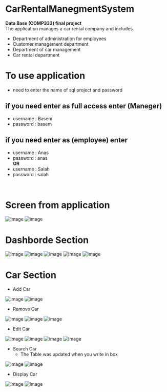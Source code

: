 # CarRentalManegmentSystem
**Data Base (COMP333) final project** <br>
The application manages a car rental company and includes
* Department of administration for employees
* Customer management department
* Department of car management
* Car rental department
# To use application
* need to enter the name of sql project and password

## if you need enter as full access enter (Maneger)
* username : Basem
* password : basem

## if you need enter as (employee) enter 
* username : Anas
* password : anas
<br>**OR**
* username : Salah
* password : salah

<br>

# Screen from application

![image](https://user-images.githubusercontent.com/102483320/229615531-76a55f03-7c14-46dc-b5c3-e0de3bc97f27.png)
![image](https://user-images.githubusercontent.com/102483320/229615755-c76265b0-c1ca-440b-9689-8f2744df4c91.png)

# Dashborde Section

![image](https://user-images.githubusercontent.com/102483320/231526371-973b7a77-9748-4619-861f-7c8162c8a3ab.png)
![image](https://user-images.githubusercontent.com/102483320/231526420-48a75d61-9003-4303-a563-2409560496e6.png)
![image](https://user-images.githubusercontent.com/102483320/231526459-b4aa727d-9aaf-4803-937c-442d74a1f60c.png)
![image](https://user-images.githubusercontent.com/102483320/231526485-bdde8a50-4310-43fe-b7b8-1460282ded86.png)
![image](https://user-images.githubusercontent.com/102483320/231526515-e7d29968-761d-42dd-97b2-f09d79efd15c.png)

# Car Section
* Add Car <br>

![image](https://user-images.githubusercontent.com/102483320/231527174-54218069-ea42-4a97-84dc-0061cdcde2e1.png)
![image](https://user-images.githubusercontent.com/102483320/231527018-90896277-a46e-4f73-87a9-7143ccce422e.png)

* Remove Car <br>

![image](https://user-images.githubusercontent.com/102483320/231527380-a81f4d54-56ef-493c-95a9-5aef9a45e2c0.png)
![image](https://user-images.githubusercontent.com/102483320/231527410-882a47ea-1e7b-4838-a552-8b52cb3bc8c7.png)
![image](https://user-images.githubusercontent.com/102483320/231527453-0347e40e-6f24-4d10-a6cd-60bc55a7e5c6.png)

* Edit Car <br>

![image](https://user-images.githubusercontent.com/102483320/231527869-c73e047f-af23-4d80-afb6-44131ff2f43b.png)
![image](https://user-images.githubusercontent.com/102483320/231527932-b4b9aca0-c20a-485a-95a0-8eed876ef948.png)
![image](https://user-images.githubusercontent.com/102483320/231527957-f16ab718-5ca4-4491-8603-f8e7eb884084.png)
![image](https://user-images.githubusercontent.com/102483320/231528060-05b80de0-093a-45bf-b7de-655fa63f932f.png)

* Search Car <br>
  * The Table was updated when you write in box<br>
  
![image](https://user-images.githubusercontent.com/102483320/231528153-2c7b8dbe-da87-49cc-be06-c2c49857175a.png)
![image](https://user-images.githubusercontent.com/102483320/231528195-8023b159-5aac-47ea-a2b1-38e50df9e96c.png)

* Display Car <br>

![image](https://user-images.githubusercontent.com/102483320/231528516-6ce35cfa-3f07-4254-b594-a9ff024ee139.png)
![image](https://user-images.githubusercontent.com/102483320/231528585-76398e76-679b-47de-96eb-d63dfa3005b5.png)



